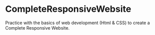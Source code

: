 # CompleteResponsiveWebsite
Practice with the basics of web development (Html &amp; CSS) to create a Complete Responsive Website.
